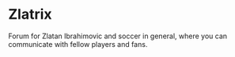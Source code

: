 # Zlatrix
Forum for Zlatan Ibrahimovic and soccer in general, where you can communicate with fellow players and fans.
